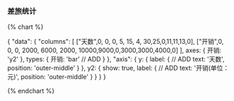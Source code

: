 ### 差旅统计

{% chart %}

{
    "data": {
        "columns": [
                      ["天数",0, 0, 0, 5, 15, 4, 30,25,0,11,11,13,0],
                      ["开销",0, 0,  0, 2000, 6000, 2000, 10000,9000,0,3000,3000,4000,0]
           ],
 axes: {
                开销: 'y2'
               },
        types: {
                 开销: 'bar' // ADD
               }
     },
    "axis": {
                  y: {
                       label: { // ADD
                       text: '天数',
                       position: 'outer-middle'
                                   }
                      },
                y2: {
                       show: true,
                       label: { // ADD
                       text: '开销(单位：元)',
                       position: 'outer-middle'
                                  }
                       }
                 }
}

{% endchart %}

